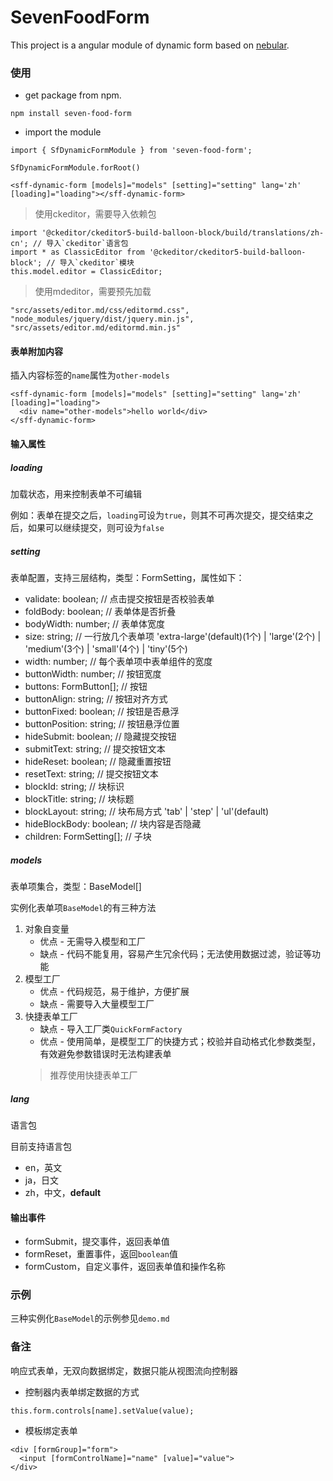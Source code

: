 # SevenFoodForm

This project is a angular module of dynamic form based on [nebular](https://github.com/akveo/nebular).

### 使用

- get package from npm.

```
npm install seven-food-form
```

- import the module

```
import { SfDynamicFormModule } from 'seven-food-form';

SfDynamicFormModule.forRoot()
```

```
<sff-dynamic-form [models]="models" [setting]="setting" lang='zh' [loading]="loading"></sff-dynamic-form>
```

> 使用ckeditor，需要导入依赖包
```
import '@ckeditor/ckeditor5-build-balloon-block/build/translations/zh-cn'; // 导入`ckeditor`语言包
import * as ClassicEditor from '@ckeditor/ckeditor5-build-balloon-block'; // 导入`ckeditor`模块
this.model.editor = ClassicEditor;
```

> 使用mdeditor，需要预先加载
```
"src/assets/editor.md/css/editormd.css",
"node_modules/jquery/dist/jquery.min.js",
"src/assets/editor.md/editormd.min.js"
```


#### 表单附加内容

插入内容标签的`name`属性为`other-models`

```
<sff-dynamic-form [models]="models" [setting]="setting" lang='zh' [loading]="loading">
  <div name="other-models">hello world</div>
</sff-dynamic-form>
```

#### 输入属性

##### loading

加载状态，用来控制表单不可编辑

例如：表单在提交之后，`loading`可设为`true`，则其不可再次提交，提交结束之后，如果可以继续提交，则可设为`false`

##### setting

表单配置，支持三层结构，类型：FormSetting，属性如下：

- validate: boolean; // 点击提交按钮是否校验表单
- foldBody: boolean; // 表单体是否折叠
- bodyWidth: number; // 表单体宽度
- size: string; // 一行放几个表单项 'extra-large'(default)(1个) | 'large'(2个) | 'medium'(3个) | 'small'(4个) | 'tiny'(5个)
- width: number; // 每个表单项中表单组件的宽度
- buttonWidth: number; // 按钮宽度
- buttons: FormButton[]; // 按钮
- buttonAlign: string; // 按钮对齐方式
- buttonFixed: boolean; // 按钮是否悬浮
- buttonPosition: string; // 按钮悬浮位置
- hideSubmit: boolean; // 隐藏提交按钮
- submitText: string; // 提交按钮文本
- hideReset: boolean; // 隐藏重置按钮
- resetText: string; // 提交按钮文本
- blockId: string; // 块标识
- blockTitle: string; // 块标题
- blockLayout: string; // 块布局方式 'tab' | 'step' | 'ul'(default)
- hideBlockBody: boolean; // 块内容是否隐藏
- children: FormSetting[]; // 子块

##### models

表单项集合，类型：BaseModel<any>[]

实例化表单项`BaseModel`的有三种方法

1. 对象自变量
   - 优点 - 无需导入模型和工厂
   - 缺点 - 代码不能复用，容易产生冗余代码；无法使用数据过滤，验证等功能
2. 模型工厂
   - 优点 - 代码规范，易于维护，方便扩展
   - 缺点 - 需要导入大量模型工厂
3. 快捷表单工厂
   - 缺点 - 导入工厂类`QuickFormFactory`
   - 优点 - 使用简单，是模型工厂的快捷方式；校验并自动格式化参数类型，有效避免参数错误时无法构建表单
   > 推荐使用快捷表单工厂

##### lang

语言包

目前支持语言包

- en，英文
- ja，日文
- zh，中文，**default**

#### 输出事件

- formSubmit，提交事件，返回表单值
- formReset，重置事件，返回`boolean`值
- formCustom，自定义事件，返回表单值和操作名称

### 示例

三种实例化`BaseModel`的示例参见`demo.md`

### 备注

响应式表单，无双向数据绑定，数据只能从视图流向控制器

- 控制器内表单绑定数据的方式
```
this.form.controls[name].setValue(value);
```

- 模板绑定表单
```
<div [formGroup]="form">
  <input [formControlName]="name" [value]="value">
</div>  
```
